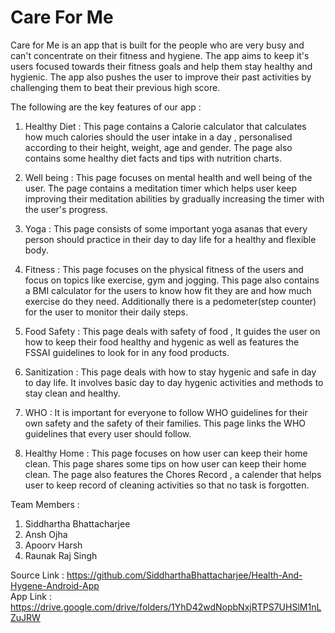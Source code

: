 # Care For Me 

Care for Me is an app that is built for the people who are very busy and can't concentrate 
on their fitness and hygiene. The app aims to keep it's users focused towards their fitness goals 
and help them stay healthy and hygienic. The app also pushes the user to improve their past 
activities by challenging them to beat their previous high score.

The following are the key features of our app : 

1) Healthy Diet : This page contains a Calorie calculator that calculates how much calories
should the user intake in a day , personalised according to their height, weight, age and gender.
The page also contains some healthy diet facts and tips with nutrition charts.

2) Well being : This page focuses on mental health and well being of the user. The page contains
a meditation timer which helps user keep improving their meditation abilities by gradually 
increasing the timer with the user's progress.

3) Yoga : This page consists of some important yoga asanas that every person should practice in
their day to day life for a healthy and flexible body.

4) Fitness : This page focuses on the physical fitness of the users and focus on topics like
exercise, gym and jogging. This page also contains a BMI calculator for the users to know how
fit they are and how much exercise do they need. Additionally there is a pedometer(step counter) 
for the user to monitor their daily steps.

5) Food Safety : This page deals with safety of food , It guides the user on how to keep their
food healthy and hygenic as well as features the FSSAI guidelines to look for in any food products.

6) Sanitization : This page deals with how to stay hygenic and safe in day to day life. It involves 
basic day to day hygenic activities and methods to stay clean and healthy.

7) WHO : It is important for everyone to follow WHO guidelines for their own safety and the safety
of their families. This page links the WHO guidelines that every user should follow.

8) Healthy Home : This page focuses on how user can keep their home clean. This page shares some 
tips on how user can keep their home clean. The page also features the Chores Record , a calender
that helps user to keep record of cleaning activities so that no task is forgotten.

Team Members :
1) Siddhartha Bhattacharjee
2) Ansh Ojha
3) Apoorv Harsh
4) Raunak Raj Singh

Source Link : https://github.com/SiddharthaBhattacharjee/Health-And-Hygene-Android-App <br>
App Link : https://drive.google.com/drive/folders/1YhD42wdNopbNxjRTPS7UHSlM1nLZuJRW

